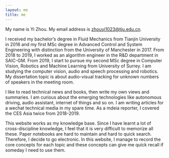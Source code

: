 ```yaml
---
layout: me
title: me
---
```


My name is Yi Zhou. My email address is zhouyi1023@tju.edu.cn.

I received my bachelor’s degree in Fluid Mechanics from Tianjin University in 2016 and my first MSc degree in Advanced Control and System Engineering with distinction from the University of Manchester in 2017. From 2018 to 2019, I worked as an algorithm engineer in the R&D department in SAIC-GM. From 2019, I start to pursue my second MSc degree in Computer Vision, Robotics and Machine Learning from University of Surrey. I am studying the computer vision, audio and speech processing and robotics. My dissertation topic is about audio-visual tracking for unknown numbers of speakers in the meeting room. 

I like to read technical news and books, then write my own views and summaries. I am curious about the emerging technologies like autonomous driving, audio assistant, internet of things and so on. I am writing articles for a wechat technical media in my spare time. As a mdeia reporter, I covered the CES Asia twice from 2018-2019. 

This website works as my knowledge base. Since I have learnt a lot of cross-discipline knowledge, I feel that it is very difficult to memorize all these. Paper notebooks are hard to maintain and hard to quick search. Therefore, I decide to go electronic. In this website, I manage to record the core concepts for each topic and these concepts can give me quick recall if someday I need to use them.